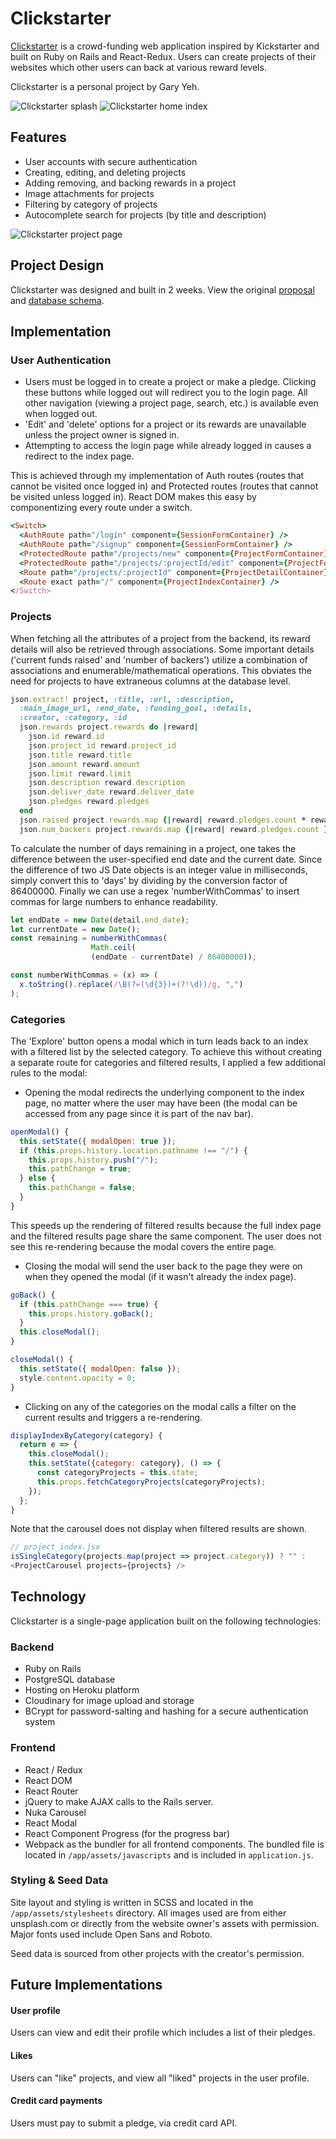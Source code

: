 # Clickstarter

[Clickstarter][website] is a crowd-funding web application inspired by Kickstarter and built on Ruby on Rails and React-Redux. Users can create projects of their websites which other users can back at various reward levels.

Clickstarter is a personal project by Gary Yeh.

![Clickstarter splash][splash]
![Clickstarter home index][index]

## Features

- User accounts with secure authentication
- Creating, editing, and deleting projects
- Adding removing, and backing rewards in a project
- Image attachments for projects
- Filtering by category of projects
- Autocomplete search for projects (by title and description)

![Clickstarter project page][project page]

## Project Design

Clickstarter was designed and built in 2 weeks. View the original [proposal][proposal] and [database schema][schema].

## Implementation

### User Authentication

- Users must be logged in to create a project or make a pledge. Clicking these buttons while logged out will redirect you to the login page. All other navigation (viewing a project page, search, etc.) is available even when logged out.
- 'Edit' and 'delete' options for a project or its rewards are unavailable unless the project owner is signed in.
- Attempting to access the login page while already logged in causes a redirect to the index page.

This is achieved through my implementation of Auth routes (routes that cannot be visited once logged in) and Protected routes (routes that cannot be visited unless logged in). React DOM makes this easy by componentizing every route under a switch.

```ruby
<Switch>
  <AuthRoute path="/login" component={SessionFormContainer} />
  <AuthRoute path="/signup" component={SessionFormContainer} />
  <ProtectedRoute path="/projects/new" component={ProjectFormContainer} />
  <ProtectedRoute path="/projects/:projectId/edit" component={ProjectFormContainer} />
  <Route path="/projects/:projectId" component={ProjectDetailContainer} />
  <Route exact path="/" component={ProjectIndexContainer} />
</Switch>
```

### Projects

When fetching all the attributes of a project from the backend, its reward details will also be retrieved through associations. Some important details ('current funds raised' and 'number of backers') utilize a combination of associations and enumerable/mathematical operations. This obviates the need for projects to have extraneous columns at the database level.

```ruby
json.extract! project, :title, :url, :description,
  :main_image_url, :end_date, :funding_goal, :details,
  :creator, :category, :id
  json.rewards project.rewards do |reward|
    json.id reward.id
    json.project_id reward.project_id
    json.title reward.title
    json.amount reward.amount
    json.limit reward.limit
    json.description reward.description
    json.deliver_date reward.deliver_date
    json.pledges reward.pledges
  end
  json.raised project.rewards.map {|reward| reward.pledges.count * reward.amount}.reduce(:+)
  json.num_backers project.rewards.map {|reward| reward.pledges.count }.reduce(:+)
```

To calculate the number of days remaining in a project, one takes the difference between the user-specified end date and the current date. Since the difference of two JS Date objects is an integer value in milliseconds, simply convert this to 'days' by dividing by the conversion factor of 86400000. Finally we can use a regex 'numberWithCommas' to insert commas for large numbers to enhance readability.

```js
let endDate = new Date(detail.end_date);
let currentDate = new Date();
const remaining = numberWithCommas(
                  Math.ceil(
                  (endDate - currentDate) / 86400000));

const numberWithCommas = (x) => (
  x.toString().replace(/\B(?=(\d{3})+(?!\d))/g, ",")
);
```

### Categories

The 'Explore' button opens a modal which in turn leads back to an index with a filtered list by the selected category. To achieve this without creating a separate route for categories and filtered results, I applied a few additional rules to the modal:

- Opening the modal redirects the underlying component to the index page, no matter where the user may have been (the modal can be accessed from any page since it is part of the nav bar).

```js
openModal() {
  this.setState({ modalOpen: true });
  if (this.props.history.location.pathname !== "/") {
    this.props.history.push("/");
    this.pathChange = true;
  } else {
    this.pathChange = false;
  }
}
```

This speeds up the rendering of filtered results because the full index page and the filtered results page share the same component. The user does not see this re-rendering because the modal covers the entire page.

- Closing the modal will send the user back to the page they were on when they opened the modal (if it wasn't already the index page).

```js
goBack() {
  if (this.pathChange === true) {
    this.props.history.goBack();
  }
  this.closeModal();
}

closeModal() {
  this.setState({ modalOpen: false });
  style.content.opacity = 0;
}
```

- Clicking on any of the categories on the modal calls a filter on the current results and triggers a re-rendering.

```js
displayIndexByCategory(category) {
  return e => {
    this.closeModal();
    this.setState({category: category}, () => {
      const categoryProjects = this.state;
      this.props.fetchCategoryProjects(categoryProjects);
    });
  };
}
```

Note that the carousel does not display when filtered results are shown.

```js
// project_index.jsx
isSingleCategory(projects.map(project => project.category)) ? "" :
<ProjectCarousel projects={projects} />
```

## Technology

Clickstarter is a single-page application built on the following technologies:

### Backend
- Ruby on Rails
- PostgreSQL database
- Hosting on Heroku platform
- Cloudinary for image upload and storage
- BCrypt for password-salting and hashing for a secure authentication system

### Frontend
- React / Redux
- React DOM
- React Router
- jQuery to make AJAX calls to the Rails server.
- Nuka Carousel
- React Modal
- React Component Progress (for the progress bar)
- Webpack as the bundler for all frontend components. The bundled file is located in `/app/assets/javascripts` and is included in `application.js`.

### Styling & Seed Data

Site layout and styling is written in SCSS and located in the `/app/assets/stylesheets` directory. All images used are from either unsplash.com or directly from the website owner's assets with permission. Major fonts used include Open Sans and Roboto.

Seed data is sourced from other projects with the creator's permission.

## Future Implementations

#### User profile

Users can view and edit their profile which includes a list of their pledges.

#### Likes

Users can "like" projects, and view all "liked" projects in the user profile.

#### Credit card payments

Users must pay to submit a pledge, via credit card API.


[splash]: ./docs/images/splash.png "Clickstarter splash"
[index]: ./docs/images/home_index.png
[project page]: ./docs/images/project_page.png "Clickstarter project page"
[website]: http://clickstarter.me
[proposal]: docs/README.md
[schema]: docs/schema.md
